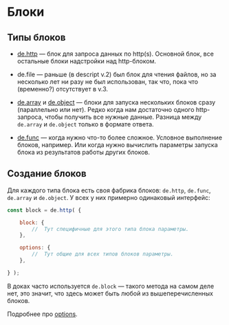 # Блоки

## Типы блоков

  * [de.http](./http_block.md) — блок для запроса данных по http(s).
    Основной блок, все остальные блоки надстройки над http-блоком.

  * de.file — раньше (в descript v.2) был блок для чтения файлов,
    но за несколько лет ни разу не был использован,
    так что, пока что (временно?) отсутствует в v.3.

  * [de.array](./array_block.md) и [de.object](./object_block.md) — блоки для запуска нескольких блоков сразу
    (параллельно или нет). Редко когда нам достаточно одного http-запроса, чтобы получить все нужные данные.
    Разница между `de.array` и `de.object` только в формате ответа.

  * [de.func](./function_block.md) — когда нужно что-то более сложное.
    Условное выполнение блоков, например. Или когда нужно вычислить
    параметры запуска блока из результатов работы других блоков.


## Создание блоков

Для каждого типа блока есть своя фабрика блоков: `de.http`, `de.func`, `de.array` и `de.object`.
У всех у них примерно одинаковый интерфейс:

```js
const block = de.http( {

    block: {
        //  Тут специфичные для этого типа блока параметры.
    },

    options: {
        //  Тут общие для всех типов блоков параметры.
    },

} );
```

В доках часто используется `de.block` — такого метода на самом деле нет, это значит,
что здесь может быть любой из вышеперечисленных блоков.

Подробнее про [options](./options.md).

